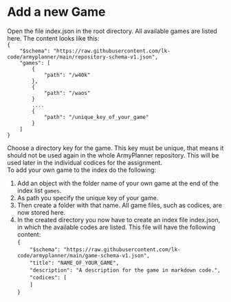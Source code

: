 # Add a new Game

Open the file index.json in the root directory. All available games are listed here. The content looks like this:<br />
`{`<br />
`    "$schema": "https://raw.githubusercontent.com/lk-code/armyplanner/main/repository-schema-v1.json",`<br />
`    "games": [`<br />
`        {`<br />
`            "path": "/w40k"`<br />
`        },`<br />
`        {`<br />
`            "path": "/waos"`<br />
`        }`<br />
`        ....`<br />
`        {`<br />
`            "path": "/unique_key_of_your_game"`<br />
`        }`<br />
`    ]`<br />
`}`

Choose a directory key for the game. This key must be unique, that means it should not be used again in the whole ArmyPlanner repository. This will be used later in the individual codices for the assignment.<br />
To add your own game to the index do the following:

1. Add an object with the folder name of your own game at the end of the index list `games`.
2. As path you specify the unique key of your game.
3. Then create a folder with that name. All game files, such as codices, are now stored here.
4. In the created directory you now have to create an index file index.json, in which the available codes are listed. This file will have the following content:<br />
`{`<br />
`    "$schema": "https://raw.githubusercontent.com/lk-code/armyplanner/main/game-schema-v1.json",`<br />
`    "title": "NAME_OF_YOUR_GAME",`<br />
`    "description": "A description for the game in markdown code.",`<br />
`    "codices": [`<br />
`    ]`<br />
`}`